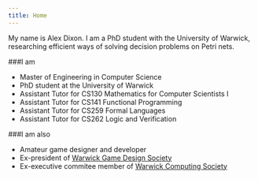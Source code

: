 ```yaml
---
title: Home
---
```


My name is Alex Dixon. I am a PhD student with the University of Warwick, researching efficient ways of solving decision problems on Petri nets.

###I am
* Master of Engineering in Computer Science
* PhD student at the University of Warwick
* Assistant Tutor for CS130 Mathematics for Computer Scientists I
* Assistant Tutor for CS141 Functional Programming
* Assistant Tutor for CS259 Formal Languages
* Assistant Tutor for CS262 Logic and Verification

 

###I am also
* Amateur game designer and developer
* Ex-president of [Warwick Game Design Society](https://warwickgamedesign.co.uk)
* Ex-executive commitee member of [Warwick Computing Society](https://uwcs.co.uk)
